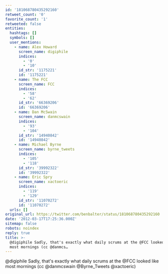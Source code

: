 ```yaml
---
id: '181068780435292160'
retweet_count: '0'
favorite_count: '1'
retweeted: false
entities:
  hashtags: []
  symbols: []
  user_mentions:
    - name: Alex Howard
      screen_name: digiphile
      indices:
        - '0'
        - '10'
      id_str: '1175221'
      id: '1175221'
    - name: The FCC
      screen_name: FCC
      indices:
        - '58'
        - '62'
      id_str: '66369206'
      id: '66369206'
    - name: Dan McSwain
      screen_name: danmcswain
      indices:
        - '93'
        - '104'
      id_str: '14940842'
      id: '14940842'
    - name: Michael Byrne
      screen_name: byrne_tweets
      indices:
        - '105'
        - '118'
      id_str: '39992322'
      id: '39992322'
    - name: Eric Spry
      screen_name: xactoeric
      indices:
        - '119'
        - '129'
      id_str: '11070272'
      id: '11070272'
  urls: []
original_url: https://twitter.com/benbalter/status/181068780435292160
date: '2012-03-17T17:25:36.000Z'
sitemap: false
robots: noindex
reply: true
title: >-
  @digiphile Sadly, that's exactly what daily scrums at the @FCC looked like
  most mornings (cc @danmcs…
---
```


@digiphile Sadly, that's exactly what daily scrums at the @FCC looked like most mornings (cc @danmcswain @Byrne_Tweets @xactoeric)